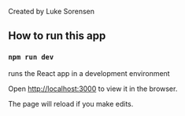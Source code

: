 Created by Luke Sorensen

## How to run this app

### `npm run dev`

runs the React app in a development environment

Open [http://localhost:3000](http://localhost:3000) to view it in the browser.

The page will reload if you make edits.<br>